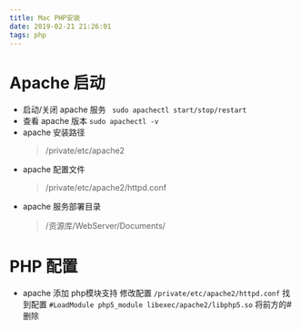 ```yaml
---
title: Mac PHP安装
date: 2019-02-21 21:26:01
tags: php
---
```


# Apache 启动

- 启动/关闭 apache 服务
  ` sudo apachectl start/stop/restart`
- 查看 apache 版本
   `sudo apachectl -v `
-  apache 安装路径
    > /private/etc/apache2
- apache 配置文件
    > /private/etc/apache2/httpd.conf
- apache 服务部署目录
    > /资源库/WebServer/Documents/

# PHP 配置

- apache 添加 php模块支持
   修改配置 `/private/etc/apache2/httpd.conf`
   找到配置
   `#LoadModule php5_module libexec/apache2/libphp5.so`
   将前方的#删除